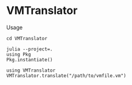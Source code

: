 # VMTranslator

Usage
```
cd VMTranslator

julia --project=.
using Pkg
Pkg.instantiate()

using VMTranslator
VMTranslator.translate("/path/to/vmfile.vm")
```
